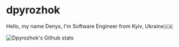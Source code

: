 # dpyrozhok
Hello, my name Denys, I'm Software Engineer from Kyiv, Ukraine🇺🇦

![Dpyrozhok's Github stats](https://github-readme-stats.vercel.app/api?username=dpyrozho)
